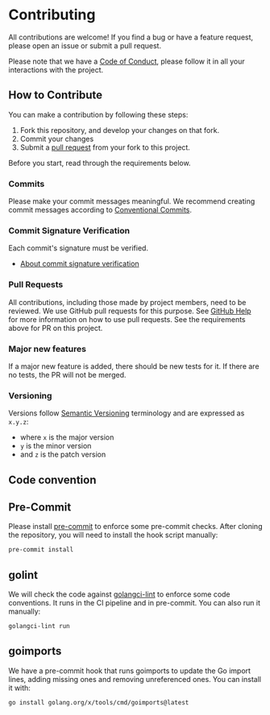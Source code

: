 # Contributing

All contributions are welcome! If you find a bug or have a feature request, please open an issue or submit a pull request.

Please note that we have a [Code of Conduct](./CODE_OF_CONDUCT.md), please follow it in all your interactions with the project.

## How to Contribute

You can make a contribution by following these steps:

  1. Fork this repository, and develop your changes on that fork.
  2. Commit your changes
  3. Submit a [pull request](#pull-requests) from your fork to this project.

Before you start, read through the requirements below.  

### Commits

Please make your commit messages meaningful. We recommend creating commit messages according to [Conventional Commits](https://www.conventionalcommits.org/en/v1.0.0/).

### Commit Signature Verification

Each commit's signature must be verified.

  * [About commit signature verification](https://docs.github.com/en/free-pro-team@latest/github/authenticating-to-github/about-commit-signature-verification)

### Pull Requests

All contributions, including those made by project members, need to be reviewed. We use GitHub pull requests for this purpose. See [GitHub Help](https://help.github.com/articles/about-pull-requests/) for more information on how to use pull requests. See the requirements above for PR on this project.

### Major new features

If a major new feature is added, there should be new tests for it. If there are no tests, the PR will not be merged.

### Versioning

Versions follow [Semantic Versioning](https://semver.org/) terminology and are expressed as `x.y.z`:

- where `x` is the major version
- `y` is the minor version
- and `z` is the patch version

## Code convention

## Pre-Commit

Please install [pre-commit](https://pre-commit.com/) to enforce some pre-commit checks.
After cloning the repository, you will need to install the hook script manually:

```bash
pre-commit install
```

## golint

We will check the code against [golangci-lint](https://github.com/golangci/golangci-lint) to enforce some code conventions. It runs in the CI pipeline and in pre-commit. You can also run it manually:

```bash
golangci-lint run
```

## goimports

We have a pre-commit hook that runs goimports to update the Go import lines, adding missing ones and removing unreferenced ones. You can install it with:

```bash
go install golang.org/x/tools/cmd/goimports@latest
```
